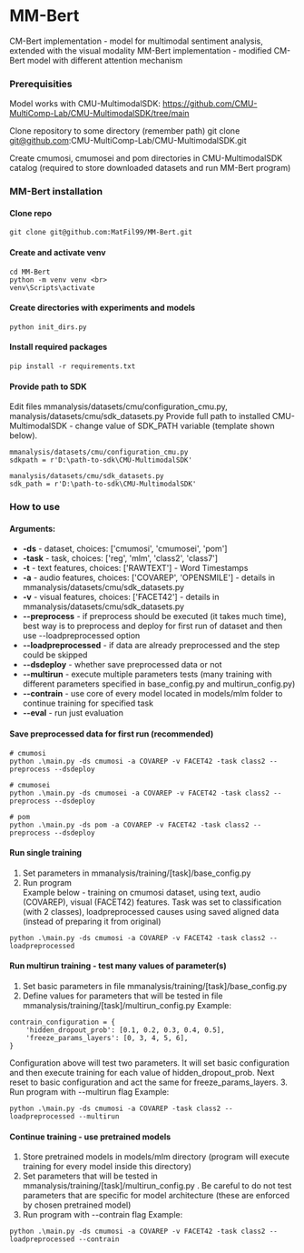 # MM-Bert
CM-Bert implementation - model for multimodal sentiment analysis, extended with the visual modality
MM-Bert implementation - modified CM-Bert model with different attention mechanism


### Prerequisities
Model works with CMU-MultimodalSDK: https://github.com/CMU-MultiComp-Lab/CMU-MultimodalSDK/tree/main <br>

Clone repository to some directory (remember path)
git clone git@github.com:CMU-MultiComp-Lab/CMU-MultimodalSDK.git <br>

Create cmumosi, cmumosei and pom directories in CMU-MultimodalSDK catalog (required to store downloaded datasets and run MM-Bert program)

### MM-Bert installation
#### Clone repo
```
git clone git@github.com:MatFil99/MM-Bert.git
```

#### Create and activate venv
```
cd MM-Bert
python -m venv venv <br>
venv\Scripts\activate 
```

#### Create directories with experiments and models
```
python init_dirs.py
```

#### Install required packages
```
pip install -r requirements.txt
```

#### Provide path to SDK
Edit files mmanalysis/datasets/cmu/configuration_cmu.py, manalysis/datasets/cmu/sdk_datasets.py
Provide full path to installed CMU-MultimodalSDK - change value of SDK_PATH variable (template shown below).
```
mmanalysis/datasets/cmu/configuration_cmu.py
sdkpath = r'D:\path-to-sdk\CMU-MultimodalSDK'

manalysis/datasets/cmu/sdk_datasets.py
sdk_path = r'D:\path-to-sdk\CMU-MultimodalSDK'
```

### How to use
#### Arguments:
* <b>-ds</b> - dataset, choices: ['cmumosi', 'cmumosei', 'pom']
* <b>-task</b> - task, choices: ['reg', 'mlm', 'class2', 'class7']
* <b>-t</b> - text features, choices: ['RAWTEXT'] - Word Timestamps
* <b>-a</b> - audio features, choices: ['COVAREP', 'OPENSMILE'] - details in mmanalysis/datasets/cmu/sdk_datasets.py
* <b>-v</b> - visual features, choices: ['FACET42'] - details in mmanalysis/datasets/cmu/sdk_datasets.py
* <b>--preprocess</b> - if preprocess should be executed (it takes much time), best way is to preprocess and deploy for first run of dataset and then use 
--loadpreprocessed option
* <b>--loadpreprocessed</b> - if data are already preprocessed and the step could be skipped
* <b>--dsdeploy</b> - whether save preprocessed data or not
* <b>--multirun</b> - execute multiple parameters tests (many training with different parameters specified in base_config.py and multirun_config.py)
* <b>--contrain</b> - use core of every model located in models/mlm folder to continue training for specified task
* <b>--eval</b> - run just evaluation


#### Save preprocessed data for first run (recommended)
```
# cmumosi
python .\main.py -ds cmumosi -a COVAREP -v FACET42 -task class2 --preprocess --dsdeploy

# cmumosei
python .\main.py -ds cmumosei -a COVAREP -v FACET42 -task class2 --preprocess --dsdeploy

# pom
python .\main.py -ds pom -a COVAREP -v FACET42 -task class2 --preprocess --dsdeploy
```

#### Run single training
1. Set parameters in mmanalysis/training/[task]/base_config.py
2. Run program <br>
Example below - training on cmumosi dataset, using text, audio (COVAREP), visual (FACET42) features. Task was set to classification (with 2 classes), loadpreprocessed causes using saved aligned data (instead of preparing it from original) <br>
```
python .\main.py -ds cmumosi -a COVAREP -v FACET42 -task class2 --loadpreprocessed
```

#### Run multirun training - test many values of parameter(s)
1. Set basic parameters in file mmanalysis/training/[task]/base_config.py
2. Define values for parameters that will be tested in file mmanalysis/training/[task]/multirun_config.py
Example: <br>
```
contrain_configuration = {
    'hidden_dropout_prob': [0.1, 0.2, 0.3, 0.4, 0.5],
    'freeze_params_layers': [0, 3, 4, 5, 6],
}
```
Configuration above will test two parameters. It will set basic configuration and then execute training for each value of hidden_dropout_prob. Next reset to basic configuration and act the same for freeze_params_layers.
3. Run program with --multirun flag
Example:
```
python .\main.py -ds cmumosi -a COVAREP -task class2 --loadpreprocessed --multirun
```

#### Continue training - use pretrained models
1. Store pretrained models in models/mlm directory (program will execute training for every model inside this directory)
2. Set parameters that will be tested in mmanalysis/training/[task]/multirun_config.py . Be careful to do not test parameters that are specific for model architecture (these are enforced by chosen pretrained model)
3. Run program with --contrain flag
Example:
```
python .\main.py -ds cmumosi -a COVAREP -v FACET42 -task class2 --loadpreprocessed --contrain
```


